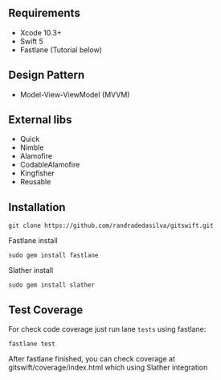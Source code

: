 
## Requirements

* Xcode 10.3+
* Swift 5
* Fastlane (Tutorial below)


## Design Pattern 

* Model-View-ViewModel (MVVM)

## External libs 

* Quick
* Nimble
* Alamofire
* CodableAlamofire
* Kingfisher
* Reusable



## Installation
    
    git clone https://github.com/randradedasilva/gitswift.git
    
 Fastlane install
    
    sudo gem install fastlane
    
 Slather install
    
    sudo gem install slather
    
    
    
## Test Coverage

 For check code coverage just run lane `tests` using fastlane:
     
    fastlane test 
    
 After fastlane finished, you can check coverage at gitswift/coverage/index.html which using Slather integration
